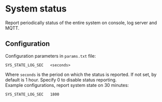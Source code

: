 # System status
Report periodically status of the entire system on console, log server and MQTT.

## Configuration
Configuration parameters in `params.txt` file:  
```
SYS_STATE_LOG_SEC   <seconds>
```
Where `seconds` is the period on which the status is reported. If not set, by default is 1 hour. Specify 0 to disable status reporting.  
Example configurations, report system state on 30 minutes:
```
SYS_STATE_LOG_SEC	1800
```
